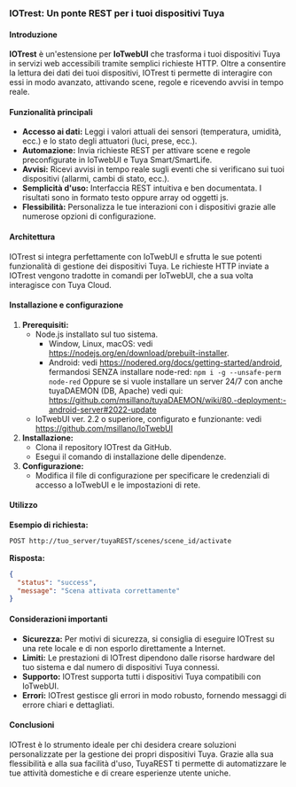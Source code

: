 ### **IOTrest: Un ponte REST per i tuoi dispositivi Tuya**

#### **Introduzione**

**IOTrest** è un'estensione per **IoTwebUI** che trasforma i tuoi dispositivi Tuya in servizi web accessibili tramite semplici richieste HTTP. Oltre a consentire la lettura dei dati dei tuoi dispositivi, IOTrest ti permette di interagire con essi in modo avanzato, attivando scene, regole e ricevendo avvisi in tempo reale.

#### **Funzionalità principali**

* **Accesso ai dati:** Leggi i valori attuali dei sensori (temperatura, umidità, ecc.) e lo stato degli attuatori (luci, prese, ecc.).
* **Automazione:** Invia richieste REST per attivare scene e regole preconfigurate in IoTwebUI e Tuya Smart/SmartLife.
* **Avvisi:** Ricevi avvisi in tempo reale sugli eventi che si verificano sui tuoi dispositivi (allarmi, cambi di stato, ecc.).
* **Semplicità d'uso:** Interfaccia REST intuitiva e ben documentata. I risultati sono in formato testo oppure array od oggetti js.
* **Flessibilità:** Personalizza le tue interazioni con i dispositivi grazie alle numerose opzioni di configurazione.

#### **Architettura**

IOTrest si integra perfettamente con IoTwebUI e sfrutta le sue potenti funzionalità di gestione dei dispositivi Tuya. Le richieste HTTP inviate a IOTrest vengono tradotte in comandi per IoTwebUI, che a sua volta interagisce con Tuya Cloud.

#### **Installazione e configurazione**

1. **Prerequisiti:**
   * Node.js installato sul tuo sistema.
       * Window, Linux, macOS: vedi https://nodejs.org/en/download/prebuilt-installer.
       * Android: vedi https://nodered.org/docs/getting-started/android, fermandosi SENZA installare node-red:  `npm i -g --unsafe-perm node-red`
                  Oppure se si vuole installare un server 24/7 con anche tuyaDAEMON (DB, Apache) vedi qui: https://github.com/msillano/tuyaDAEMON/wiki/80.-deployment:-android-server#2022-update  
   * IoTwebUI ver. 2.2 o superiore, configurato e funzionante: vedi https://github.com/msillano/IoTwebUI
2. **Installazione:**
   * Clona il repository IOTrest da GitHub.
   * Esegui il comando di installazione delle dipendenze.
3. **Configurazione:**
   * Modifica il file di configurazione per specificare le credenziali di accesso a IoTwebUI e le impostazioni di rete.

#### **Utilizzo**

**Esempio di richiesta:**

```bash
POST http://tuo_server/tuyaREST/scenes/scene_id/activate
```

**Risposta:**

```json
{
  "status": "success",
  "message": "Scena attivata correttamente"
}
```

#### **Considerazioni importanti**

* **Sicurezza:** Per motivi di sicurezza, si consiglia di eseguire IOTrest su una rete locale e di non esporlo direttamente a Internet.
* **Limiti:** Le prestazioni di IOTrest dipendono dalle risorse hardware del tuo sistema e dal numero di dispositivi Tuya connessi.
* **Supporto:** IOTrest supporta tutti i dispositivi Tuya compatibili con IoTwebUI.
* **Errori:** IOTrest gestisce gli errori in modo robusto, fornendo messaggi di errore chiari e dettagliati.

#### **Conclusioni**

IOTrest è lo strumento ideale per chi desidera creare soluzioni personalizzate per la gestione dei propri dispositivi Tuya. Grazie alla sua flessibilità e alla sua facilità d'uso, TuyaREST ti permette di automatizzare le tue attività domestiche e di creare esperienze utente uniche.


